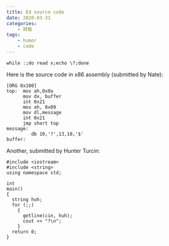 ```yaml
---
title: Ed source code
date: 2020-03-31
categories:
    - 转载
tags:
    - humor
    - code
---
```


```
while :;do read x;echo \?;done
```

Here is the source code in x86 assembly (submitted by Nate):
```
[ORG 0x100]
top:  mov ah,0x0a
      mov dx, buffer
      int 0x21
      mov ah, 0x09
      mov dl,message
      int 0x21
      jmp short top
message:
         db 10,'?',13,10,'$'
buffer:
```

Another, submitted by Hunter Turcin:

```
#include <iostream>
#include <string>
using namespace std;

int
main()
{
  string huh;
  for (;;)
    {
      getline(cin, huh);
      cout << "?\n";
    }
  return 0;
}
```